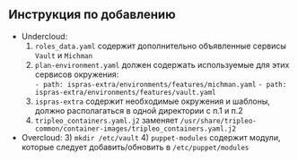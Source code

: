 Инструкция по добавлению
------------------------
- Undercloud:
    1) `roles_data.yaml` содержит дополнительно объявленные сервисы `Vault` и `Michman`
    2) `plan-environment.yaml` должен содержать используемые для этих сервисов окружения:  
`- path: ispras-extra/environments/features/michman.yaml`
`- path: ispras-extra/environments/features/vault.yaml`
    4) `ispras-extra` содержит необходимые окружения и шаблоны, должно располагаться в одной директории с п.1 и п.2
    5) `tripleo_containers.yaml.j2` заменяет `/usr/share/tripleo-common/container-images/tripleo_containers.yaml.j2`
- Overcloud:
    3) `mkdir /etc/vault`
    4) `puppet-modules` содержит модули, которые следует добавить/обновить в `/etc/puppet/modules`
